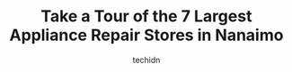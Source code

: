 ---
layout: ampstory
image: https://i0.wp.com/www.auto.or.id/wp-content/uploads/2023/06/drg-plumbing-heating-ltd-0-nanaimo-1686327294.jpeg?resize=640,853
author: techidn
featured: false
description: Nanaimo, British Columbia, Canada is a haven for Appliance Repair enthusiasts, boasting an impressive array of 7 top-notch establishments. Whether youre a seasoned connoisseur or simply cur
title: Take a Tour of the 7 Largest Appliance Repair Stores in Nanaimo
cover:
   title: Take a Tour of the 7 Largest Appliance Repair Stores in Nanaimo
   subtitle: AUTO.OR.ID
   background: https://www.auto.or.id/wp-content/uploads/2023/06/drg-plumbing-heating-ltd-0-nanaimo-1686327294.jpeg

pages: 
 - layout: thirds
   top: <h1>#1 Andres Electronic Experts</h1>
   bottom: "<p>We absolutely love the service at Andres! They are friendly, knowledgeable and great prices! We got a remote control starter put in our car and a new stereo system put i</p>"
   background: https://www.auto.or.id/wp-content/uploads/2023/06/drg-plumbing-heating-ltd-1-nanaimo-1686327296.jpeg
   backgroundblur: true
 - layout: thirds
   top: <h1>#2 Coast Appliances - Nanaimo</h1>
   bottom: "<p>4151 Mostar Rd, Nanaimo, BC V9T 6A6, Canada</p>"
   background: https://www.auto.or.id/wp-content/uploads/2023/06/drg-plumbing-heating-ltd-2-nanaimo-1686327296.jpeg
   cta:
      link: https://www.auto.or.id/take-a-tour-of-the-7-largest-appliance-repair-stores-in-nanaimo/
      text: Take a Tour of the 7 Largest Appliance Repair Stores in Nanaimo
 - layout: thirds
   top: <h1>#3 The Super Plumber</h1>
   bottom: "<p>4385 Boban Dr, Nanaimo, BC V9T 5V9, Canada</p>"
   background: https://images.unsplash.com/photo-1568616389647-1ca300610d99?ixlib=rb-4.0.3&ixid=MnwxMjA3fDB8MHxwaG90by1wYWdlfHx8fGVufDB8fHx8&auto=format&fit=crop&w=640&h=853&q=80
   cta:
      link: https://www.auto.or.id/take-a-tour-of-the-7-largest-appliance-repair-stores-in-nanaimo/
      text: Take a Tour of the 7 Largest Appliance Repair Stores in Nanaimo
 - layout: thirds
   top: <h1>#4 Trail Appliances - Nanaimo</h1>
   bottom: "<p>6334 Metral Dr, Nanaimo, BC V9T 2L8, Canada</p>"
   background: https://images.unsplash.com/photo-1637160969718-6618307797f4?ixlib=rb-4.0.3&ixid=MnwxMjA3fDB8MHxwaG90by1wYWdlfHx8fGVufDB8fHx8&auto=format&fit=crop&w=640&h=853&q=80
   cta:
      link: https://www.auto.or.id/take-a-tour-of-the-7-largest-appliance-repair-stores-in-nanaimo/
      text: Take a Tour of the 7 Largest Appliance Repair Stores in Nanaimo
 - layout: thirds
   top: <h1>#5 Barrons Home Appliance Centre Ltd</h1>
   bottom: "<p>2480 Kenworth Rd. #7, Nanaimo, BC V9T 3Y3, Canada</p>"
   background: https://images.unsplash.com/photo-1594502184342-2e12f877aa73?ixlib=rb-4.0.3&ixid=MnwxMjA3fDB8MHxwaG90by1wYWdlfHx8fGVufDB8fHx8&auto=format&fit=crop&w=640&h=853&q=80
   cta:
      link: https://www.auto.or.id/take-a-tour-of-the-7-largest-appliance-repair-stores-in-nanaimo/
      text: Take a Tour of the 7 Largest Appliance Repair Stores in Nanaimo
 - layout: thirds
   top: <h1>#6 Classic Appliance</h1>
   bottom: "<p>3024 Barons Rd, Nanaimo, BC V9T 4B5, Canada</p>"
   background: https://images.unsplash.com/photo-1639928192091-52a0f057a03a?ixlib=rb-4.0.3&ixid=MnwxMjA3fDB8MHxwaG90by1wYWdlfHx8fGVufDB8fHx8&auto=format&fit=crop&w=640&h=853&q=80
   cta:
      link: https://www.auto.or.id/take-a-tour-of-the-7-largest-appliance-repair-stores-in-nanaimo/
      text: Take a Tour of the 7 Largest Appliance Repair Stores in Nanaimo
 - layout: thirds
   top: <h1>#7 Waywest Mechanical Ltd - 24 Hour service Nanaimo</h1>
   bottom: "<p>3180 Galloway Gulch Rd, Nanaimo, BC V9R 7B8, Canada</p>"
   background: https://images.unsplash.com/photo-1563059999-9bcd13ce672d?ixlib=rb-4.0.3&ixid=MnwxMjA3fDB8MHxwaG90by1wYWdlfHx8fGVufDB8fHx8&auto=format&fit=crop&w=640&h=853&q=80
   cta:
      link: https://www.auto.or.id/take-a-tour-of-the-7-largest-appliance-repair-stores-in-nanaimo/
      text: Take a Tour of the 7 Largest Appliance Repair Stores in Nanaimo
 - layout: thirds
   middle: Continue reading...
   background: https://images.unsplash.com/photo-1485291571150-772bcfc10da5?ixlib=rb-4.0.3&ixid=MnwxMjA3fDB8MHxwaG90by1wYWdlfHx8fGVufDB8fHx8&auto=format&fit=crop&w=640&h=853&q=80
   cta:
      link: https://www.auto.or.id/take-a-tour-of-the-7-largest-appliance-repair-stores-in-nanaimo/
      text: Take a Tour of the 7 Largest Appliance Repair Stores in Nanaimo

---
